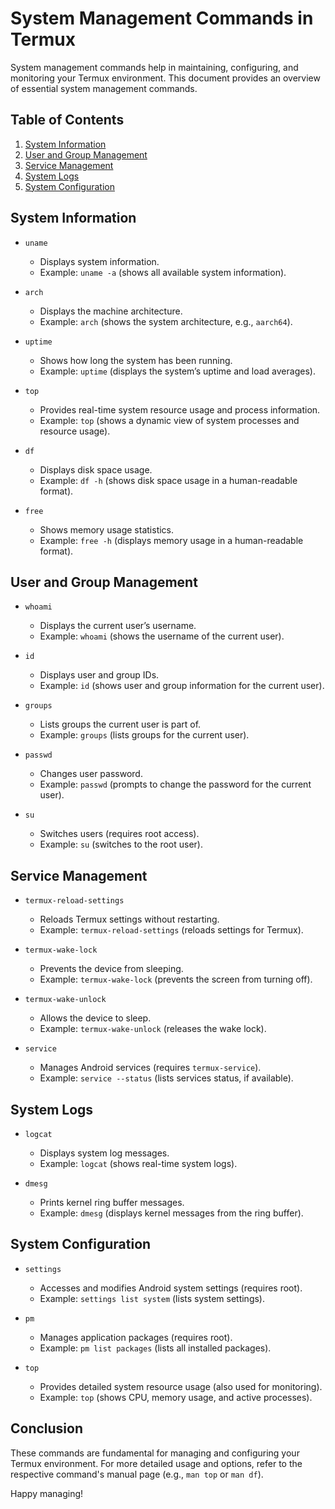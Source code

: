 # System Management Commands in Termux

System management commands help in maintaining, configuring, and monitoring your Termux environment. This document provides an overview of essential system management commands.

## Table of Contents

1. [System Information](#system-information)
2. [User and Group Management](#user-and-group-management)
3. [Service Management](#service-management)
4. [System Logs](#system-logs)
5. [System Configuration](#system-configuration)

## System Information

- `uname`
  - Displays system information.
  - Example: `uname -a` (shows all available system information).

- `arch`
  - Displays the machine architecture.
  - Example: `arch` (shows the system architecture, e.g., `aarch64`).

- `uptime`
  - Shows how long the system has been running.
  - Example: `uptime` (displays the system’s uptime and load averages).

- `top`
  - Provides real-time system resource usage and process information.
  - Example: `top` (shows a dynamic view of system processes and resource usage).

- `df`
  - Displays disk space usage.
  - Example: `df -h` (shows disk space usage in a human-readable format).

- `free`
  - Shows memory usage statistics.
  - Example: `free -h` (displays memory usage in a human-readable format).

## User and Group Management

- `whoami`
  - Displays the current user’s username.
  - Example: `whoami` (shows the username of the current user).

- `id`
  - Displays user and group IDs.
  - Example: `id` (shows user and group information for the current user).

- `groups`
  - Lists groups the current user is part of.
  - Example: `groups` (lists groups for the current user).

- `passwd`
  - Changes user password.
  - Example: `passwd` (prompts to change the password for the current user).

- `su`
  - Switches users (requires root access).
  - Example: `su` (switches to the root user).

## Service Management

- `termux-reload-settings`
  - Reloads Termux settings without restarting.
  - Example: `termux-reload-settings` (reloads settings for Termux).

- `termux-wake-lock`
  - Prevents the device from sleeping.
  - Example: `termux-wake-lock` (prevents the screen from turning off).

- `termux-wake-unlock`
  - Allows the device to sleep.
  - Example: `termux-wake-unlock` (releases the wake lock).

- `service`
  - Manages Android services (requires `termux-service`).
  - Example: `service --status` (lists services status, if available).

## System Logs

- `logcat`
  - Displays system log messages.
  - Example: `logcat` (shows real-time system logs).

- `dmesg`
  - Prints kernel ring buffer messages.
  - Example: `dmesg` (displays kernel messages from the ring buffer).

## System Configuration

- `settings`
  - Accesses and modifies Android system settings (requires root).
  - Example: `settings list system` (lists system settings).

- `pm`
  - Manages application packages (requires root).
  - Example: `pm list packages` (lists all installed packages).

- `top`
  - Provides detailed system resource usage (also used for monitoring).
  - Example: `top` (shows CPU, memory usage, and active processes).

## Conclusion

These commands are fundamental for managing and configuring your Termux environment. For more detailed usage and options, refer to the respective command's manual page (e.g., `man top` or `man df`).

Happy managing!
